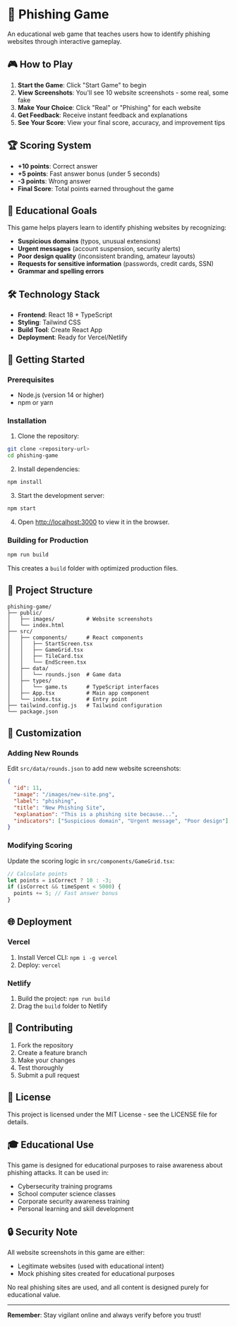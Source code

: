 # 🎯 Phishing Game

An educational web game that teaches users how to identify phishing websites through interactive gameplay.

## 🎮 How to Play

1. **Start the Game**: Click "Start Game" to begin
2. **View Screenshots**: You'll see 10 website screenshots - some real, some fake
3. **Make Your Choice**: Click "Real" or "Phishing" for each website
4. **Get Feedback**: Receive instant feedback and explanations
5. **See Your Score**: View your final score, accuracy, and improvement tips

## 🏆 Scoring System

- **+10 points**: Correct answer
- **+5 points**: Fast answer bonus (under 5 seconds)
- **-3 points**: Wrong answer
- **Final Score**: Total points earned throughout the game

## 🎯 Educational Goals

This game helps players learn to identify phishing websites by recognizing:

- **Suspicious domains** (typos, unusual extensions)
- **Urgent messages** (account suspension, security alerts)
- **Poor design quality** (inconsistent branding, amateur layouts)
- **Requests for sensitive information** (passwords, credit cards, SSN)
- **Grammar and spelling errors**

## 🛠️ Technology Stack

- **Frontend**: React 18 + TypeScript
- **Styling**: Tailwind CSS
- **Build Tool**: Create React App
- **Deployment**: Ready for Vercel/Netlify

## 🚀 Getting Started

### Prerequisites

- Node.js (version 14 or higher)
- npm or yarn

### Installation

1. Clone the repository:
```bash
git clone <repository-url>
cd phishing-game
```

2. Install dependencies:
```bash
npm install
```

3. Start the development server:
```bash
npm start
```

4. Open [http://localhost:3000](http://localhost:3000) to view it in the browser.

### Building for Production

```bash
npm run build
```

This creates a `build` folder with optimized production files.

## 📁 Project Structure

```
phishing-game/
├── public/
│   ├── images/          # Website screenshots
│   └── index.html
├── src/
│   ├── components/      # React components
│   │   ├── StartScreen.tsx
│   │   ├── GameGrid.tsx
│   │   ├── TileCard.tsx
│   │   └── EndScreen.tsx
│   ├── data/
│   │   └── rounds.json  # Game data
│   ├── types/
│   │   └── game.ts      # TypeScript interfaces
│   ├── App.tsx          # Main app component
│   └── index.tsx        # Entry point
├── tailwind.config.js   # Tailwind configuration
└── package.json
```

## 🎨 Customization

### Adding New Rounds

Edit `src/data/rounds.json` to add new website screenshots:

```json
{
  "id": 11,
  "image": "/images/new-site.png",
  "label": "phishing",
  "title": "New Phishing Site",
  "explanation": "This is a phishing site because...",
  "indicators": ["Suspicious domain", "Urgent message", "Poor design"]
}
```

### Modifying Scoring

Update the scoring logic in `src/components/GameGrid.tsx`:

```typescript
// Calculate points
let points = isCorrect ? 10 : -3;
if (isCorrect && timeSpent < 5000) {
  points += 5; // Fast answer bonus
}
```

## 🌐 Deployment

### Vercel

1. Install Vercel CLI: `npm i -g vercel`
2. Deploy: `vercel`

### Netlify

1. Build the project: `npm run build`
2. Drag the `build` folder to Netlify

## 🤝 Contributing

1. Fork the repository
2. Create a feature branch
3. Make your changes
4. Test thoroughly
5. Submit a pull request

## 📝 License

This project is licensed under the MIT License - see the LICENSE file for details.

## 🎓 Educational Use

This game is designed for educational purposes to raise awareness about phishing attacks. It can be used in:

- Cybersecurity training programs
- School computer science classes
- Corporate security awareness training
- Personal learning and skill development

## 🔒 Security Note

All website screenshots in this game are either:
- Legitimate websites (used with educational intent)
- Mock phishing sites created for educational purposes

No real phishing sites are used, and all content is designed purely for educational value.

---

**Remember**: Stay vigilant online and always verify before you trust!
